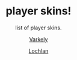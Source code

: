 <h1 align="center">player skins!</h1>
<p align="center">list of player skins.</p>

<p align="center">
    <a href="varkely/varkely.md">Varkely</a>

<p align="center">
    <a href="lochlan/lochlan.md">Lochlan</a>